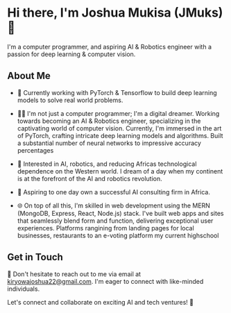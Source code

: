 # Hi there, I'm Joshua Mukisa (JMuks) 👋

I'm a computer programmer, and aspiring AI & Robotics engineer with a passion for deep learning & computer vision.

## About Me
- 🌱 Currently working with PyTorch & Tensorflow to build deep learning models to solve real world problems.
  


- 👨‍💻 I'm not just a computer programmer; I'm a digital dreamer. Working towards becoming an AI & Robotics engineer, specializing in the captivating world of computer vision. Currently, I'm immersed in the art of PyTorch, crafting intricate deep learning models and algorithms. Built a substantial number of neural networks to impressive accuracy percentages
  
  
- 🤖 Interested in AI, robotics, and reducing Africas technological dependence on the Western world. I dream of a day when my continent is at the forefront of the AI and robotics revolution.
  
  
- 💼 Aspiring to one day own a successful AI consulting firm in Africa.
  

- 🌐 On top of all this, I'm skilled in web development using the MERN (MongoDB, Express, React, Node.js) stack. I've built web apps and sites that seamlessly blend form and function, delivering exceptional user experiences. Platforms rangining from landing pages for local businesses, restaurants to an e-voting platform my current highschool


## Get in Touch
📧 Don't hesitate to reach out to me via email at [kiryowajoshua22@gmail.com](mailto:kiryowajoshua22@gmail.com). I'm eager to connect with like-minded individuals.

Let's connect and collaborate on exciting AI and tech ventures! 🚀

